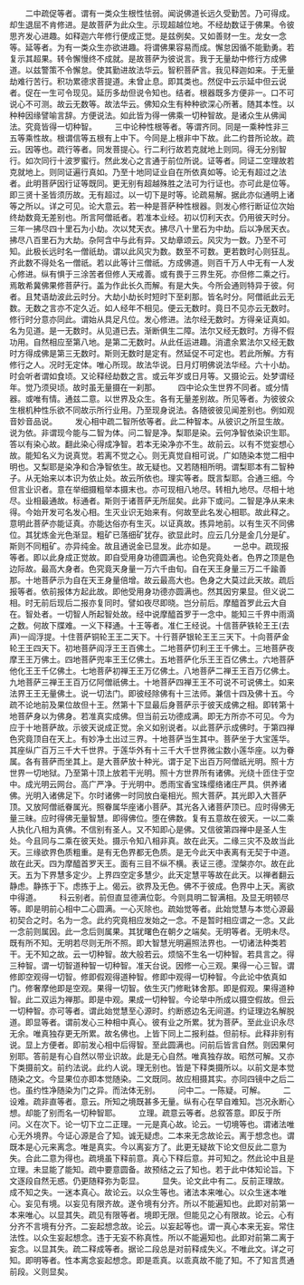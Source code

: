 <!-- { "loadSidebar": true } -->
　　二中疏促等者。谓有一类众生根性怯弱。闻说佛道长远久受勤苦。乃可得成。却生退屈不肯修进。是故菩萨为此众生。示现超越位地。不经劫数证于佛果。令彼思齐发心进趣。如释迦六年修行便成正觉。是兹例矣。又如善财一生。龙女一念等。延等者。为有一类众生亦欲进趣。将谓佛果容易而成。懈怠因循不能勤勇。若复示其超果。转令懈慢终不成就。是故菩萨为彼说言。我于无量劫中修行方成佛道。以兹警策不令懈怠。使其勤进故法华云。智积菩萨言。我见释迦如来。于无量劫难行苦行。积功累德求菩提道。未曾止息。即其类也。然促中云示延中但云说者。促在一生可令现见。延历多劫但说令知也。结者。根器既多方便非一。口不可说心不可测。故云无数等。故法华云。佛知众生有种种欲深心所著。随其本性。以种种因缘譬喻言辞。方便说法。如此皆为得一佛乘一切种智故。是诸众生从佛闻法。究竟皆得一切种智。
　　三中论种性根等者。等谓齐同。同是一乘种性非三五等乘性故。根谓信等五根有上中下。今同是上根非中下故。此二约昔所论故。疏云。因等也。疏行等者。同发菩提心。行二利行故若克就地上则同。得无分别智行。如次同行十波罗蜜行。然此发心之言通于前位所说。证等者。同证二空理故若克就地上。则同证遍行真如。乃至十地同证业自在所依真如等。论无有超过之法者。此明菩萨因行证等既同。更无别有超越殊胜之法可为行证也。亦可此是位等。即三贤十圣皆须历故。无有超过。以一切下是时等。论疏易解。据此亦似通明上诸等之所以。详之可见。论大意云。若一种是菩萨种性根器。则发心修行断证位次始终劫数竟无差别也。所言阿僧祇者。若准本业经。初以忉利天衣。仍用彼天时分。三年一拂尽四十里石为小劫。次以梵天衣。拂尽八十里石为中劫。后以净居天衣。拂尽八百里石为大劫。杂阿含中与此有异。又劫章颂云。风灾为一数。乃至不可知。此极长远时名一僧祇劫。谓以此风灾为数。数至不可数。更若数时心则狂乱。齐此数不得处名一僧祇。若以此等计三僧祇。方成佛道。则百千万人中无有一人发心修进。纵有惧于三涂苦者但修人天戒善。或有畏于三界生死。亦但修二乘之行。焉敢希冀佛果修菩萨行。盖为作此长久而解。有是大失。今所会通则特异于彼。何者。且梵语劫波此云时分。大劫小劫长时短时下至刹那。皆名时分。阿僧祇此云无数。无数之言亦不定久近。如人经年不相见。便云无数时。竟日不见亦云无数时。修行时分意亦同此。谓始从具足凡位。发心修进。法尔经无数时。方得亲证真如。名为见道。是一无数时。从见道已去。渐断俱生二障。法尔又经无数时。方得不假功用。自然相应至第八地。是第二无数时。从此任运进趣。消遣余累法尔又经无数时方得成佛是第三无数时。斯则无数时是定有。然延促不可定也。若此所解。方有修行之人。况时无定体。唯心所现。故法华说。日月灯明佛说法华经。六十小劫。时会听者谓如食顷。又论释经劫数之言。或云年岁或日月等。又摄论云。处梦谓经年。觉乃须臾顷。故时虽无量摄在一刹那。
　　四中论众生世界不同者。或分情器。或唯有情。通兹二意。以世界及众生。各有无量差别故。所见等者。为彼彼众生根机种性乐欲不同故示所行业用。乃至现身说法。各随彼彼见闻差别也。例如观音妙音品说。
　　发心相中疏二智所依等者。此二种智本。从彼识之所显生故。说为依。非谓现今能与二智为体。问二智是净。梨耶是染。云何净智依染识生耶。答以有染心故。翻此染心得成净智。若本无染净亦不生。故前云。以有不觉妄想心故。能知名义为说真觉。若离不觉之心。则无真觉自相可说。广如随染本觉二相中明也。又梨耶是染净和合净智依生。故无疑也。又若随相所明。谓梨耶本有二智种子。从无始来以本识为依止处。故云所依也。理实等者。既言梨耶。合通三细。今但言业识者。意在举细摄粗举本摄末也。亦可现相八地尽。转相九地尽。尽相十地尽。业相最通故。标通者。斯则于诸菩萨无所屈矣。此非下或问。二智是净从来未得。今始开发可名发心相。生灭业识无始来有。何故至此名发心相耶。故此释之。意明此菩萨亦能证真。亦能达俗亦有生灭。以证真故。拣异地前。以有生灭不同佛位。其犹炼金光色渐显。粗矿已落细矿犹存。欲显此时。应云几分是金几分是矿。斯则不同粗矿。亦异纯金。故且通说金已显发。此亦如是。
　　一总中。疏现报等者。即以此身成正觉故。即自受用身功德圆满也。论色究竟处者。色界之顶是色边际故。最高大身者。色究竟天身量一万六千由旬。自在天王身量三万二千踰善那。十地菩萨示为自在天王身量倍增。故云最高大也。色身之大莫过此天故。疏后报等者。依前报体方起此故。即他受用身功德亦圆满也。然其因穷果显。但义说二相。时无前后现后二报亦复同时。譬如夜尽即晓。岂分前后。摩醯首罗此云大自在。智处者。一切智人所起智处故。经中说摩醯首罗于一念中。能知三千界中雨滴之数。何故下牒难。一义下释通。十王等者。准仁王经说。十信菩萨铁轮王王(去声)一阎浮提。十住菩萨铜轮王王二天下。十行菩萨银轮王王三天下。十向菩萨金轮王王四天下。初地菩萨阎浮王王百佛土。二地菩萨忉利王王千佛土。三地菩萨夜摩王王万佛土。四地菩萨兜率王王亿佛土。五地菩萨化乐王王百亿佛土。六地菩萨他化王王千亿佛土。七地菩萨初禅王王万亿佛土。八地菩萨二禅王王百万亿佛土。九地菩萨三禅王王百万亿阿僧祇佛土。十地菩萨四禅王王不可说不可说佛土。如来法界王王无量佛土。说一切法门。即彼经除佛有十三法师。兼信十四及佛十五。今疏不论地前及果位故但十王。然第十下显最后身菩萨示于彼天成佛之相。即转第十地菩萨身以为佛身。若准真实成佛。但当前云功德成满。即无方所亦不可见。今为应于十地菩萨故。示彼天说成正觉。余义如别说者。以此菩萨示成佛时。于第四禅色究竟顶自在天上。有妙净土出过三界。十地菩萨当生其中。菩萨坐于大宝莲华。其座纵广百万三千大千世界。于莲华外有十三千大千世界微尘数小莲华座。以为眷属。各有菩萨而坐其上。是大菩萨放十种光。谓于足下出百万阿僧祇光明。照十方世界一切地狱。乃至第十顶上放若干光明。照十方世界所有诸佛。光绕十匝住于空中。成光明云网台。高广严净。于光明中。悉雨宝香宝珠缨络诸庄严具。供养诸佛。光明入诸佛足下。尔时诸佛一时同放白毫相光。照大菩萨。其光即入大菩萨顶。又放阿僧祇眷属光。照眷属华座诸小菩萨。其光各入诸菩萨顶已。应时得佛无量三昧。应时得佛无量智慧。即得佛位。堕在佛数。复有五意故在彼天。一以二乘人执化八相为真佛。不信别有圣人。又不知即心是佛。又信彼第四禅中是圣人生处。今且同与二乘在彼天处。摄示令知八相非真。故在此天。二缘三灾不及故当此天。三缘欲界色质粗重。是有无色界都无色质。是无今此天中表离有无契于中道。故在此天。四为摩醯首罗天王。面有三目不纵不横。表证三德。涅槃亦尔。故在此天。五为下界慧多定少。上界四空定多慧少。此天定慧平等故在此天。以禅者翻云静虑。静拣于下。虑拣于上。偈云。欲界及无色。佛不于彼成。色界中上天。离欲中得道。
　　科云别者。前但直显德满位彰。今则具明二智满相。及显无明顿尽等。即是明前心相中二心圆满。一心灭除也。疏始觉等者。此始觉慧与本觉心源最初契合之时。名为一念。此约究竟相应发始之一念。不是暂时相应谓之一念。又此一念前则属因。此一念后则属果。其犹曙色在朝夕之端矣。无明等者。无明未尽。既有所不知。无明若尽则无所不照。即大智慧光明遍照法界也。一切诸法种类若干。无不知之故。云一切种智。故大般若云。烦恼不生名一切种智。若具言之。得三种智。谓一切智道种智一切种智。准天台说。因修一心三观。果得一心三智。谓修即空观得一切智。修即假观得道种智。修即中观得一切种智。今此论中依真如门。修奢摩他即是空观。果得一切智。依生灭门修毗钵舍那。即是假观。果得道种智。此二双运为禅那。即是中观。果成一切种智。今论举中所成以摄空假故。但云一切种智。亦可等者。谓此始觉慧至心源时。约断惑边名无间道。约证理边名解脱道。即显等者。谓前发心三种相中真心。彼有业之所累。犹为菩萨。至此业识永尽无余。唯真独存更无所累。故名佛也。上皆下同上二报利益。但前标。此释非别有说。显上方便者。即前发心相中后得智。至此圆满也。问前后皆言自然。则因果何别耶。答前是有心自然以带业识故。此是无心自然。唯真独存故。昭然可解。又亦下类摄前文。前约法说。此约人说。理无别也。皆是下释类摄所以。以前文是本觉随染之文。今显果位亦即本觉随染。二文既同。故应相摄其实。亦同四镜中之后二也。虽约性净随染为门之异。而法体无别。
　　问中二。一陈疑。可解。
　　二设难。疏非直等者。意云。所知之境既甚多无量。纵有心在早自难知。岂况永断心想。却能了别而名一切种智耶。
　　立理。疏意云等者。总叙答意。即反于所问。义在次下。论一切下立二正理。一元是真心故。论云。一切境等也。谓诸法唯心无外境界。今证心源是合了知。诚无疑虑。二本来无念故论云。离于想念也。谓既本是心元来离念。唯是真实。今以离妄方了。此更无疑故下论文但反此二意为失。合此二意为得也。疏境虽下释前意。真心下释后意。并可知之。然此论中且是立理。未显能了能知。疏中要意圆备。故预结之云了知也。若于此中体知论旨。下文逐段自然无惑。仍更随释弥为彰显。
　　显失。论文此中有二。反前正理故。成不知之失。一迷本真心。故论云。以众生等也。诸法本来唯心。以众生迷本唯心。妄见有境。以妄见有限齐故。遂令境有分齐。所以不能遍知也。此即对前第一本来唯心。以显其失。疏见有限等者。境即无限。但能见之心有限故。论云。心有分齐不言境有分齐。二妄起想念故。论云。以妄起等也。谓一真心本来无妄。常住法性。以众生妄起想念。违于无妄不称真性。所以不能遍知也。此即对前第二离于妄念。以显其失。疏二释成等者。据论二段总是对前释成失义。不唯此文。详之可知。即明等者。性本离念妄起想念。即是乖真。以乖真故不能了知。不了知言贯通前段。义则显矣。
